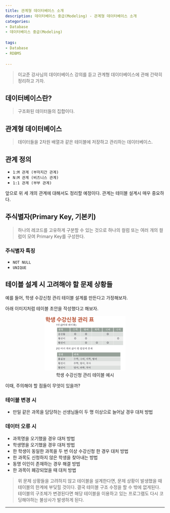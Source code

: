 ```yaml
---
title: 관계형 데이터베이스 소개
description: 데이터베이스 중급(Modeling) - 관계형 데이터베이스 소개
categories:
- Database
- 데이터베이스 중급(Modeling)

tags:
- Database
- RDBMS

---
```


> 이교준 강사님의 데이터베이스 강의를 듣고 관계형 데이터베이스에 관해 간략히 정리하고 가자.

<!-- more -->

## 데이터베이스란?

> 구조화된 데이터들의 집합이다.

## 관계형 데이터베이스

> 데이터들을 2차원 배열과 같은 테이블에 저장하고 관리하는 데이터베이스.

## 관계 정의

- `1:M 관계 (부자지간 관계)`
- `N:M 관계 (비즈니스 관계)`
- `1:1 관계 (부부 관계)`

앞으로 위 세 개의 관계에 대해서도 정리할 예정이다. 관계는 테이블 설계시 매우 중요하다.

## 주식별자(Primary Key, 기본키)

> 하나의 레코드를 고유하게 구분할 수 있는 것으로 하나의 컬럼 또는 여러 개의 컬럼이 모여 Primary Key를 구성한다.

### 주식별자 특징
- `NOT NULL`
- `UNIQUE`

## 테이블 설계 시 고려해야 할 문제 상황들

예를 들어, 학생 수강신청 관리 테이블 설계를 만든다고 가정해보자.

아래 이미지처럼 테이블 초안을 작성했다고 해보자.

<figure align="center">
  <img src="/post_images/table_ex.png" width=60% height=20%>
  <figcaption>학생 수강신청 관리 테이블 예시</figcaption>
</figure>

이때, 주의해야 할 점들이 무엇이 있을까?

### 테이블 변경 시

- 만일 같은 과목을 담당하는 선생님들이 두 명 이상으로 늘어날 경우 대처 방법

### 데이터 오류 시

- 과목명을 오기했을 경우 대처 방법
- 학생명을 오기했을 경우 대처 방법
- 한 학생이 동일한 과목을 두 번 이상 수강신청 한 경우 대처 방법
- 한 과목도 신청하지 않은 학생을 찾아내는 방법
- 동명 이인이 존재하는 경우 해결 방법
- 한 과목이 폐강되었을 때 대처 방법

> 위 문제 상황들을 고려하지 않고 테이블을 설계한다면, 문제 상황이 발생했을 때 테이블의 한계에 부딪힐 것이다. 결국 테이블 구조 수정을 할 수 밖에 없게된다. 테이블의 구조체가 변경된다면 해당 테이블을 이용하고 있는 프로그램도 다시 코딩해야하는 불상사가 발생하게 된다.



---
